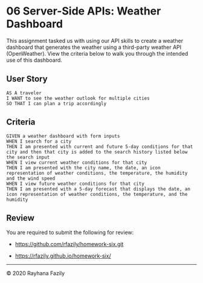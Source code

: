 # 06 Server-Side APIs: Weather Dashboard

This assignment tasked us with using our API skills to create a weather dashboard that generates the weather using a third-party weather API (OpenWeather). View the criteria below to walk you through the intended use of this dashboard.

## User Story

```
AS A traveler
I WANT to see the weather outlook for multiple cities
SO THAT I can plan a trip accordingly
```

## Criteria

```
GIVEN a weather dashboard with form inputs
WHEN I search for a city
THEN I am presented with current and future 5-day conditions for that city and then that city is added to the search history listed below the search input
WHEN I view current weather conditions for that city
THEN I am presented with the city name, the date, an icon representation of weather conditions, the temperature, the humidity and the wind speed
WHEN I view future weather conditions for that city
THEN I am presented with a 5-day forecast that displays the date, an icon representation of weather conditions, the temperature, and the humidity
```


## Review

You are required to submit the following for review:

* https://github.com/rfazily/homework-six.git

* https://rfazily.github.io/homework-six/

- - -
© 2020 Rayhana Fazily
